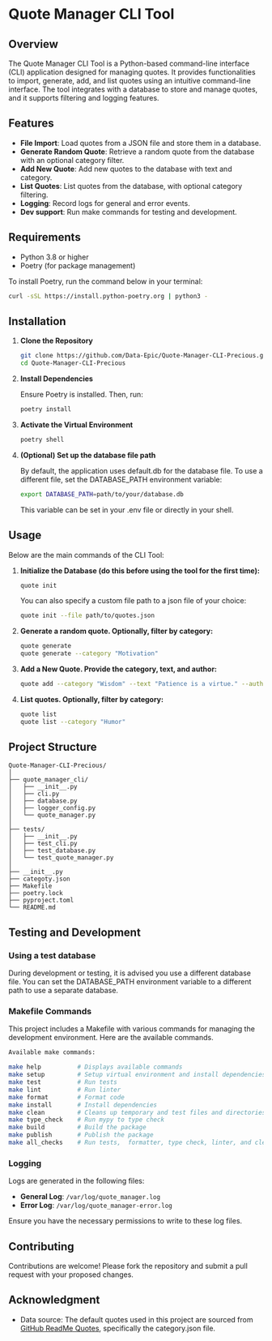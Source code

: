

# Quote Manager CLI Tool

## Overview

The Quote Manager CLI Tool is a Python-based command-line interface (CLI) application designed for managing quotes. It provides functionalities to import, generate, add, and list quotes using an intuitive command-line interface. The tool integrates with a database to store and manage quotes, and it supports filtering and logging features.

## Features

- **File Import**: Load quotes from a JSON file and store them in a database.
- **Generate Random Quote**: Retrieve a random quote from the database with an optional category filter.
- **Add New Quote**: Add new quotes to the database with text and category.
- **List Quotes**: List quotes from the database, with optional category filtering.
- **Logging**: Record logs for general and error events.
- **Dev support**: Run make commands for testing and development.

## Requirements

- Python 3.8 or higher
- Poetry (for package management)

To install Poetry, run the command below in your terminal:
```bash
curl -sSL https://install.python-poetry.org | python3 -
```

## Installation

1. **Clone the Repository**

   ```bash
   git clone https://github.com/Data-Epic/Quote-Manager-CLI-Precious.git)
   cd Quote-Manager-CLI-Precious
   ```

2. **Install Dependencies**

   Ensure Poetry is installed. Then, run:

   ```bash
   poetry install
   ```

3. **Activate the Virtual Environment**

   ```bash
   poetry shell
   ```
4. **(Optional) Set up the database file path**

   By default, the application uses default.db for the database file. To use a
   different file, set the DATABASE_PATH environment variable:

   ```bash
   export DATABASE_PATH=path/to/your/database.db
   ```

   This variable can be set in your .env file or directly in your shell.


## Usage
Below are the main commands of the CLI Tool:

1. **Initialize the Database (do this before using the tool for the first time):**

   ```bash
   quote init
   ```

   You can also specify a custom file path to a json file  of your choice:
   ```bash
   quote init --file path/to/quotes.json
   ```

2. **Generate a random quote. Optionally, filter by category:**

   ```bash
   quote generate
   quote generate --category "Motivation"
   ```

3. **Add a New Quote. Provide the category, text, and author:**

   ```bash
   quote add --category "Wisdom" --text "Patience is a virtue." --author "Anonymous"
   ```

4. **List quotes. Optionally, filter by category:**

   ```bash
   quote list
   quote list --category "Humor"
   ```

## Project Structure
```
Quote-Manager-CLI-Precious/
│
├── quote_manager_cli/
│   ├── __init__.py
│   ├── cli.py
│   ├── database.py
│   ├── logger_config.py
│   └── quote_manager.py
│
├── tests/
│   ├── __init__.py
│   ├── test_cli.py
│   ├── test_database.py
│   └── test_quote_manager.py
│
├── __init__.py
├── categoty.json
├── Makefile
├── poetry.lock
├── pyproject.toml
└── README.md
```

## Testing and Development 

### Using a test database

During development or testing, it is advised you use a different database file. You can set the DATABASE_PATH environment variable to a different path to use a separate database.

### Makefile Commands

This project includes a Makefile with various commands for managing the development environment. Here are the available commands.

```bash
Available make commands:

make help          # Displays available commands
make setup         # Setup virtual environment and install dependencies
make test          # Run tests
make lint          # Run linter
make format        # Format code
make install       # Install dependencies
make clean         # Cleans up temporary and test files and directories
make type_check	   # Run mypy to type check
make build     	   # Build the package
make publish   	   # Publish the package
make all_checks    # Run tests,  formatter, type check, linter, and clean
```
### Logging

Logs are generated in the following files:

- **General Log**: `/var/log/quote_manager.log`
- **Error Log**: `/var/log/quote_manager-error.log`

Ensure you have the necessary permissions to write to these log files.

## Contributing

Contributions are welcome! Please fork the repository and submit a pull request with your proposed changes.

## Acknowledgment

- Data source: The default quotes used in this project are sourced from [GitHub ReadMe Quotes](https://github.com/shravan20/github-readme-quotes/blob/main/customQuotes/category.json), specifically the category.json file.

